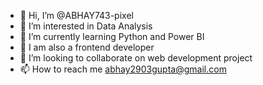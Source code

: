 - 👋 Hi, I’m @ABHAY743-pixel
- 👀 I’m interested in Data Analysis
- 🌱 I’m currently learning Python and Power BI
- 🌱 I am also a frontend developer
- 💞️ I’m looking to collaborate on web development project
- 📫 How to reach me abhay2903gupta@gmail.com

<!---
ABHAY743-pixel/ABHAY743-pixel is a ✨ special ✨ repository because its `README.md` (this file) appears on your GitHub profile.
You can click the Preview link to take a look at your changes.
--->
